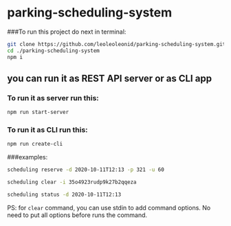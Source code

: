 # parking-scheduling-system

###To run this project do next in terminal:

``` bash
git clone https://github.com/leoleoleonid/parking-scheduling-system.git
cd ./parking-scheduling-system
npm i
```
## you can run it as REST API server or as CLI app

### To run it as server run this:
``` bash
npm run start-server
```

### To run it as CLI run this:
``` bash
npm run create-cli
```

###examples:
``` bash
scheduling reserve -d 2020-10-11T12:13 -p 321 -u 60
```
``` bash
scheduling clear -i 35o4923rudp9k27b2qqeza
```
``` bash
scheduling status -d 2020-10-11T12:13
```

PS: for `clear` command, you can use stdin to add command options. No need to put all options before runs the command.
